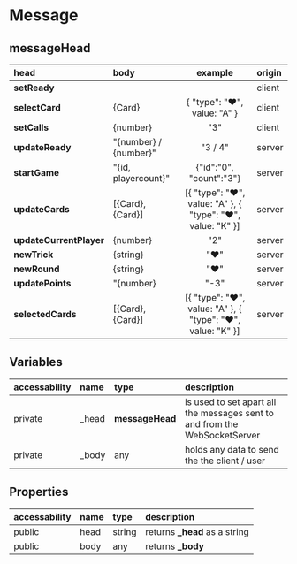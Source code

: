 # Message

## messageHead

| head                    | body                  |                          example                           | origin |
| :---------------------- | :-------------------- | :--------------------------------------------------------: | :----- |
| **setReady**            |                       |                                                            | client |
| **selectCard**          | {Card}                |                { "type": "❤", value: "A" }                 | client |
| **setCalls**            | {number}              |                            "3"                             | client |
| **updateReady**         | "{number} / {number}" |                          "3 / 4"                           | server |
| **startGame**           | "{id, playercount}"   |                  {"id":"0", "count":"3"}                   | server |
| **updateCards**         | [{Card}, {Card}]      | [{ "type": "❤", value: "A" }, { "type": "❤", value: "K" }] | server |
| **updateCurrentPlayer** | {number}              |                            "2"                             | server |
| **newTrick**            | {string}              |                            "❤"                             | server |
| **newRound**            | {string}              |                            "❤"                             | server |
| **updatePoints**        | "{number}             |                            "-3"                            | server |
| **selectedCards** | [{Card}, {Card}] |  [{ "type": "❤", value: "A" }, { "type": "❤", value: "K" }] | server |

## Variables

| accessability | name  | type            | description |
| :------------ | :---- | :-------------- | :---------- |
| private       | _head | **messageHead** | is used to set apart all the messages sent to and from the WebSocketServer |
| private       | _body | any             | holds any data to send the the client / user |

## Properties

| accessability | name | type   | description |
| :------------ | :--- | :----- | :---------- |
| public        | head | string |returns **_head** as a string|
| public        | body | any    | returns **_body** |